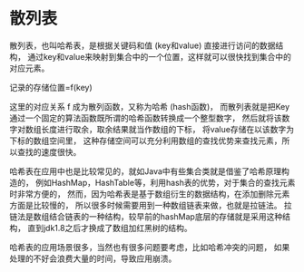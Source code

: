 # 散列表
散列表，也叫哈希表，是根据关键码和值 (key和value) 直接进行访问的数据结构，
通过key和value来映射到集合中的一个位置，这样就可以很快找到集合中的对应元素。

记录的存储位置=f(key)

这里的对应关系 f 成为散列函数，又称为哈希 (hash函数)，
而散列表就是把Key通过一个固定的算法函数既所谓的哈希函数转换成一个整型数字，
然后就将该数字对数组长度进行取余，取余结果就当作数组的下标，
将value存储在以该数字为下标的数组空间里，
这种存储空间可以充分利用数组的查找优势来查找元素，所以查找的速度很快。

哈希表在应用中也是比较常见的，就如Java中有些集合类就是借鉴了哈希原理构造的，
例如HashMap，HashTable等，利用hash表的优势，对于集合的查找元素时非常方便的，
然而，因为哈希表是基于数组衍生的数据结构，在添加删除元素方面是比较慢的，
所以很多时候需要用到一种数组链表来做，也就是拉链法。
拉链法是数组结合链表的一种结构，较早前的hashMap底层的存储就是采用这种结构，
直到jdk1.8之后才换成了数组加红黑树的结构。

哈希表的应用场景很多，当然也有很多问题要考虑，比如哈希冲突的问题，
如果处理的不好会浪费大量的时间，导致应用崩溃。
